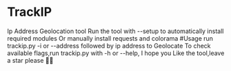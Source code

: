 # TrackIP
Ip Address Geolocation tool
Run the tool with --setup to automatically install required modules 
Or manually install requests and colorama #Usage
run trackip.py -i or --address followed by ip address to Geolocate
To check available flags,run trackip.py with -h or --help,
I hope you Like the tool,leave a star please 🙂🙂
